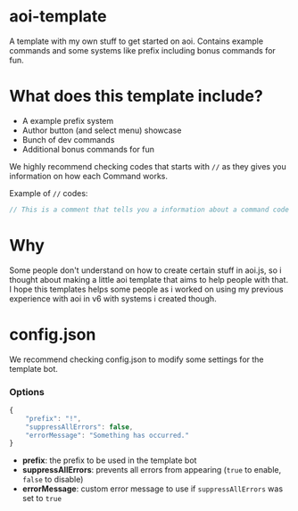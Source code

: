 # aoi-template
A template with my own stuff to get started on aoi. Contains example commands and some systems like prefix including bonus commands for fun.

# What does this template include?
* A example prefix system
* Author button (and select menu) showcase
* Bunch of dev commands
* Additional bonus commands for fun

We highly recommend checking codes that starts with `//` as they gives you information on how each Command works.

Example of `//` codes:
```js
// This is a comment that tells you a information about a command code on how it works.
```

# Why
Some people don't understand on how to create certain stuff in aoi.js, so i thought about making a little aoi template that aims to help people with that. I hope this templates helps some people as i worked on using my previous experience with aoi in v6 with systems i created though.

# config.json
We recommend checking config.json to modify some settings for the template bot.
### Options
```js
{
    "prefix": "!",
    "suppressAllErrors": false,
    "errorMessage": "Something has occurred."
}
```
* **prefix**: the prefix to be used in the template bot
* **suppressAllErrors**: prevents all errors from appearing (`true` to enable, `false` to disable)
* **errorMessage**: custom error message to use if `suppressAllErrors` was set to `true`